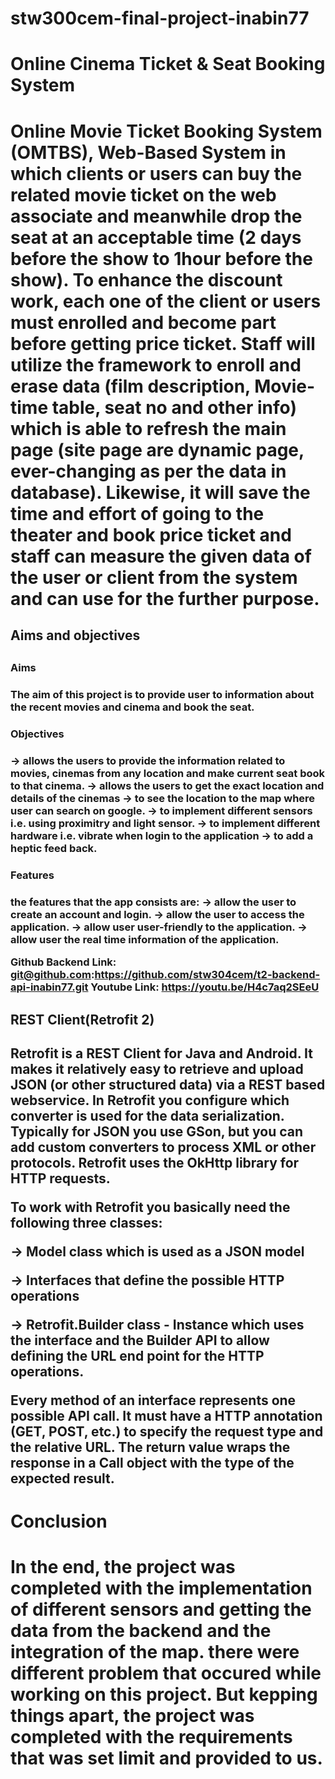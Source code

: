 # stw300cem-final-project-inabin77
<h1> Online Cinema Ticket & Seat Booking System <h1>

Online Movie Ticket Booking System (OMTBS), Web-Based System in which clients or users can buy the related movie ticket on the web associate and meanwhile drop the seat at an acceptable time (2 days before the show to 1hour before the show). To enhance the discount work, each one of the client or users must enrolled and become part before getting price ticket. 
Staff will utilize the framework to enroll and erase data (film description, Movie-time table, seat no and other info) which is able to refresh the main page (site page are dynamic page, ever-changing as per the data in database). Likewise, it will save the time and effort of going to the theater and book price ticket and staff can measure the given data of the user or client from the system and can use for the further purpose.   


<h2> Aims and objectives <h2>
<h3> Aims <h3>
The aim of this project is to provide user to information about the recent movies and cinema and book the seat.

<h3> Objectives <h3>
-> allows the users to provide the information related to movies, cinemas from any location and make current seat book to that cinema.
-> allows the users to get the exact location and details of the cinemas
-> to see the location to the map where user can search on google.
-> to implement different sensors i.e. using proximitry and light sensor.
-> to implement different hardware i.e. vibrate when login to the application 
-> to add a heptic feed back.

<h3> Features <h3>
the features that the app consists are:
-> allow the user to create an account and login.
-> allow the user to access the application.
-> allow user user-friendly to the application.
-> allow user the real time information of the application.


Github Backend Link: git@github.com:https://github.com/stw304cem/t2-backend-api-inabin77.git
Youtube Link: https://youtu.be/H4c7aq2SEeU

<h2> REST Client(Retrofit 2) <h2>
Retrofit is a REST Client for Java and Android. It makes it relatively easy 
to retrieve and upload JSON (or other structured data) via a REST based webservice. 
In Retrofit you configure which converter is used for the data serialization. 
Typically for JSON you use GSon, but you can add custom converters to process 
XML or other protocols. Retrofit uses the OkHttp library for HTTP requests.

To work with Retrofit you basically need the following three classes:

-> Model class which is used as a JSON model

-> Interfaces that define the possible HTTP operations

-> Retrofit.Builder class - Instance which uses the interface and the Builder API to allow defining the URL end point for the HTTP operations.

Every method of an interface represents one possible API call. It must have a 
HTTP annotation (GET, POST, etc.) to specify the request type and the relative URL. 
The return value wraps the response in a Call object with the type of the expected result.

<h1> Conclusion <h1>
In the end, the project was completed with the implementation of different sensors and getting 
the data from the backend and the integration of the map. there were different problem that occured while
working on this project. But kepping things apart, the project was completed with the requirements
that was set limit and provided to us.
